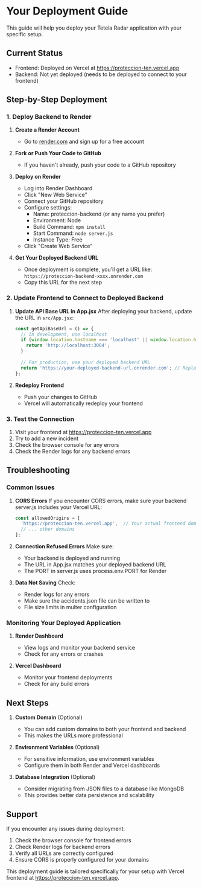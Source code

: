# Your Deployment Guide

This guide will help you deploy your Tetela Radar application with your specific setup.

## Current Status

- Frontend: Deployed on Vercel at https://proteccion-ten.vercel.app
- Backend: Not yet deployed (needs to be deployed to connect to your frontend)

## Step-by-Step Deployment

### 1. Deploy Backend to Render

1. **Create a Render Account**
   - Go to [render.com](https://render.com) and sign up for a free account

2. **Fork or Push Your Code to GitHub**
   - If you haven't already, push your code to a GitHub repository

3. **Deploy on Render**
   - Log into Render Dashboard
   - Click "New Web Service"
   - Connect your GitHub repository
   - Configure settings:
     - Name: proteccion-backend (or any name you prefer)
     - Environment: Node
     - Build Command: `npm install`
     - Start Command: `node server.js`
     - Instance Type: Free
   - Click "Create Web Service"

4. **Get Your Deployed Backend URL**
   - Once deployment is complete, you'll get a URL like:
     `https://proteccion-backend-xxxx.onrender.com`
   - Copy this URL for the next step

### 2. Update Frontend to Connect to Deployed Backend

1. **Update API Base URL in App.jsx**
   After deploying your backend, update the URL in `src/App.jsx`:
   ```javascript
   const getApiBaseUrl = () => {
     // In development, use localhost
     if (window.location.hostname === 'localhost' || window.location.hostname === '127.0.0.1') {
       return 'http://localhost:3004';
     }
     
     // For production, use your deployed backend URL
     return 'https://your-deployed-backend-url.onrender.com'; // Replace with your actual URL
   };
   ```

2. **Redeploy Frontend**
   - Push your changes to GitHub
   - Vercel will automatically redeploy your frontend

### 3. Test the Connection

1. Visit your frontend at https://proteccion-ten.vercel.app
2. Try to add a new incident
3. Check the browser console for any errors
4. Check the Render logs for any backend errors

## Troubleshooting

### Common Issues

1. **CORS Errors**
   If you encounter CORS errors, make sure your backend server.js includes your Vercel URL:
   ```javascript
   const allowedOrigins = [
     'https://proteccion-ten.vercel.app',  // Your actual frontend domain
     // ... other domains
   ];
   ```

2. **Connection Refused Errors**
   Make sure:
   - Your backend is deployed and running
   - The URL in App.jsx matches your deployed backend URL
   - The PORT in server.js uses process.env.PORT for Render

3. **Data Not Saving**
   Check:
   - Render logs for any errors
   - Make sure the accidents.json file can be written to
   - File size limits in multer configuration

### Monitoring Your Deployed Application

1. **Render Dashboard**
   - View logs and monitor your backend service
   - Check for any errors or crashes

2. **Vercel Dashboard**
   - Monitor your frontend deployments
   - Check for any build errors

## Next Steps

1. **Custom Domain** (Optional)
   - You can add custom domains to both your frontend and backend
   - This makes the URLs more professional

2. **Environment Variables** (Optional)
   - For sensitive information, use environment variables
   - Configure them in both Render and Vercel dashboards

3. **Database Integration** (Optional)
   - Consider migrating from JSON files to a database like MongoDB
   - This provides better data persistence and scalability

## Support

If you encounter any issues during deployment:
1. Check the browser console for frontend errors
2. Check Render logs for backend errors
3. Verify all URLs are correctly configured
4. Ensure CORS is properly configured for your domains

This deployment guide is tailored specifically for your setup with Vercel frontend at https://proteccion-ten.vercel.app.